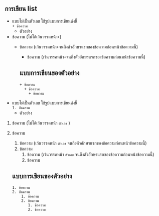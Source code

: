 ## การเขียน list
  + แบบไม่เป็นตัวเลข ใช้รูปแบบการเขียนดังนี้ <br>
    ```+ ข้อความ```
    + ตัวอย่าง <br>
  + ข้อความ (ไม่ได้เว้นวรรคหน้า```+```)
    + ข้อความ (เว้นวรรคหน้า```+```จนถึงตัวอักษรแรกของข้อความก่อนหน้าข้อความนี้)
      + ข้อความ (เว้นวรรคหน้า```+```จนถึงตัวอักษรแรกของข้อความก่อนหน้าข้อความนี้)
     
       แบบการเขียนของตัวอย่าง
       ---
       ```
       + ข้อความ 
         + ข้อความ 
           + ข้อความ
        ```
  + แบบไม่เป็นตัวเลข ใช้รูปแบบการเขียนดังนี้ <br>
    ```1. ข้อความ```
    + ตัวอย่าง <br>
  1. ข้อความ (ไม่ได้เว้นวรรคหน้า ```ตัวเลข``` )
  2. ข้อความ
     1. ข้อความ (เว้นวรรคหน้า ```ตัวเลข``` จนถึงตัวอักษรแรกของข้อความก่อนหน้าข้อความนี้)
     2. ข้อความ
        1. ข้อความ (เว้นวรรคหน้า ```ตัวเลข``` จนถึงตัวอักษรแรกของข้อความก่อนหน้าข้อความนี้)
        2. ข้อความ
    
      แบบการเขียนของตัวอย่าง
      ---
      ```
      1. ข้อความ
      2. ข้อความ
          1. ข้อความ
          2. ข้อความ
             1. ข้อความ
             2. ข้อความ
      ```
          
  
  

